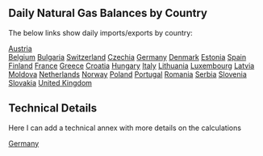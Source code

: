 <h2>Daily Natural Gas Balances by Country</h2>

The below links show daily imports/exports by country:

[Austria](https://benmcwilliams.github.io/GasFlows/AT.html)<br>
[Belgium](https://benmcwilliams.github.io/GasFlows/BE.html)
[Bulgaria](https://benmcwilliams.github.io/GasFlows/BG.html)
[Switzerland](https://benmcwilliams.github.io/GasFlows/CH.html)
[Czechia](https://benmcwilliams.github.io/GasFlows/CZ.html)
[Germany](https://benmcwilliams.github.io/GasFlows/DE.html)
[Denmark](https://benmcwilliams.github.io/GasFlows/DK.html)
[Estonia](https://benmcwilliams.github.io/GasFlows/EE.html)
[Spain](https://benmcwilliams.github.io/GasFlows/ES.html)
[Finland](https://benmcwilliams.github.io/GasFlows/FI.html)
[France](https://benmcwilliams.github.io/GasFlows/FR.html)
[Greece](https://benmcwilliams.github.io/GasFlows/GR.html)
[Croatia](https://benmcwilliams.github.io/GasFlows/HR.html)
[Hungary](https://benmcwilliams.github.io/GasFlows/HU.html)
[Italy](https://benmcwilliams.github.io/GasFlows/IT.html)
[Lithuania](https://benmcwilliams.github.io/GasFlows/LT.html)
[Luxembourg](https://benmcwilliams.github.io/GasFlows/LU.html)
[Latvia](https://benmcwilliams.github.io/GasFlows/LV.html)
[Moldova](https://benmcwilliams.github.io/GasFlows/MD.html)
[Netherlands](https://benmcwilliams.github.io/GasFlows/NL.html)
[Norway](https://benmcwilliams.github.io/GasFlows/NO.html)
[Poland](https://benmcwilliams.github.io/GasFlows/PL.html)
[Portugal](https://benmcwilliams.github.io/GasFlows/PT.html)
[Romania](https://benmcwilliams.github.io/GasFlows/RO.html)
[Serbia](https://benmcwilliams.github.io/GasFlows/RS.html)
[Slovenia](https://benmcwilliams.github.io/GasFlows/SI.html)
[Slovakia](https://benmcwilliams.github.io/GasFlows/SK.html)
[United Kingdom](https://benmcwilliams.github.io/GasFlows/UK.html)


<h2>Technical Details</h2>
<p> Here I can add a technical annex with more details on the calculations <p>

[Germany](/docs/assets/germany.png)
